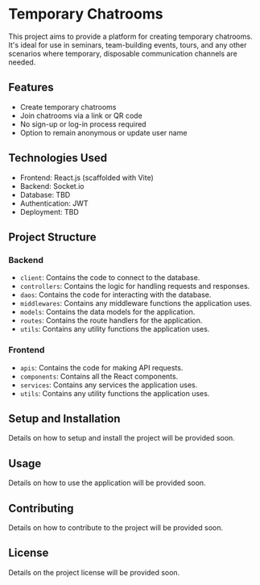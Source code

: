 # Temporary Chatrooms

This project aims to provide a platform for creating temporary chatrooms. It's ideal for use in seminars, team-building events, tours, and any other scenarios where temporary, disposable communication channels are needed.

## Features

- Create temporary chatrooms
- Join chatrooms via a link or QR code
- No sign-up or log-in process required
- Option to remain anonymous or update user name

## Technologies Used

- Frontend: React.js (scaffolded with Vite)
- Backend: Socket.io
- Database: TBD
- Authentication: JWT
- Deployment: TBD

## Project Structure

### Backend

- `client`: Contains the code to connect to the database.
- `controllers`: Contains the logic for handling requests and responses.
- `daos`: Contains the code for interacting with the database.
- `middlewares`: Contains any middleware functions the application uses.
- `models`: Contains the data models for the application.
- `routes`: Contains the route handlers for the application.
- `utils`: Contains any utility functions the application uses.

### Frontend

- `apis`: Contains the code for making API requests.
- `components`: Contains all the React components.
- `services`: Contains any services the application uses.
- `utils`: Contains any utility functions the application uses.

## Setup and Installation

Details on how to setup and install the project will be provided soon.

## Usage

Details on how to use the application will be provided soon.

## Contributing

Details on how to contribute to the project will be provided soon.

## License

Details on the project license will be provided soon.